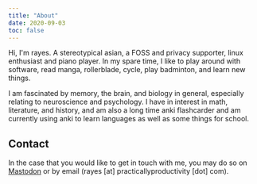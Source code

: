```yaml
---
title: "About"
date: 2020-09-03
toc: false
---
```


Hi, I'm rayes. A stereotypical asian, a FOSS and privacy supporter, linux enthusiast and piano player. In my spare time, I like to play around with software, read manga, rollerblade, cycle, play badminton, and learn new things.

I am fascinated by memory, the brain, and biology in general, especially relating to neuroscience and psychology. I have in interest in math, literature, and history, and am also a long time anki flashcarder and am currently using anki to learn languages as well as some things for school.


## Contact

In the case that you would like to get in touch with me, you may do so on [Mastodon](https://social.masto.host/@riko) or by email (rayes [at] practicallyproductivity [dot] com).

